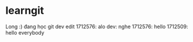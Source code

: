 # learngit
Long :)
đang học git
dev edit
1712576: alo
dev: nghe
1712576: hello
1712509: hello everybody
